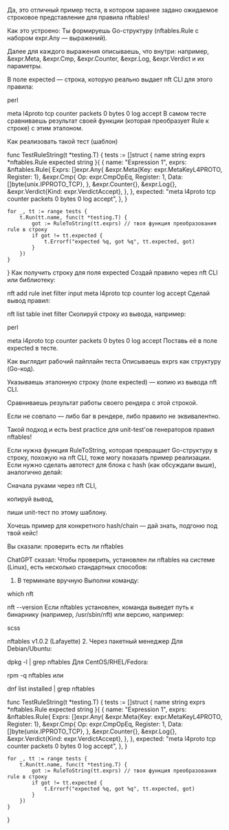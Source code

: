 Да, это отличный пример теста, в котором заранее задано ожидаемое строковое представление для правила nftables!

Как это устроено:
Ты формируешь Go-структуру (nftables.Rule с набором expr.Any — выражений).

Далее для каждого выражения описываешь, что внутри: например, &expr.Meta, &expr.Cmp, &expr.Counter, &expr.Log, &expr.Verdict и их параметры.

В поле expected — строка, которую реально выдает nft CLI для этого правила:

perl

meta l4proto tcp counter packets 0 bytes 0 log accept
В самом тесте сравниваешь результат своей функции (которая преобразует Rule к строке) с этим эталоном.

Как реализовать такой тест (шаблон)

func TestRuleString(t *testing.T) {
    tests := []struct {
        name     string
        exprs    *nftables.Rule
        expected string
    }{
        {
            name: "Expression 1",
            exprs: &nftables.Rule{
                Exprs: []expr.Any{
                    &expr.Meta{Key: expr.MetaKeyL4PROTO, Register: 1},
                    &expr.Cmp{
                        Op:      expr.CmpOpEq,
                        Register: 1,
                        Data:    []byte{unix.IPPROTO_TCP},
                    },
                    &expr.Counter{},
                    &expr.Log{},
                    &expr.Verdict{Kind: expr.VerdictAccept},
                },
            },
            expected: "meta l4proto tcp counter packets 0 bytes 0 log accept",
        },
    }

    for _, tt := range tests {
        t.Run(tt.name, func(t *testing.T) {
            got := RuleToString(tt.exprs) // твоя функция преобразования rule в строку
            if got != tt.expected {
                t.Errorf("expected %q, got %q", tt.expected, got)
            }
        })
    }
}
Как получить строку для поля expected
Создай правило через nft CLI или библиотеку:


nft add rule inet filter input meta l4proto tcp counter log accept
Сделай вывод правил:


nft list table inet filter
Скопируй строку из вывода, например:

perl

meta l4proto tcp counter packets 0 bytes 0 log accept
Поставь её в поле expected в тесте.

Как выглядит рабочий пайплайн теста
Описываешь exprs как структуру (Go-код).

Указываешь эталонную строку (поле expected) — копию из вывода nft CLI.

Сравниваешь результат работы своего рендера с этой строкой.

Если не совпало — либо баг в рендере, либо правило не эквивалентно.

Такой подход и есть best practice для unit-test'ов генераторов правил nftables!

Если нужна функция RuleToString, которая превращает Go-структуру в строку, похожую на nft CLI, тоже могу показать пример реализации.
Если нужно сделать автотест для блока с hash (как обсуждали выше), аналогично делай:

Сначала руками через nft CLI,

копируй вывод,

пиши unit-тест по этому шаблону.

Хочешь пример для конкретного hash/chain — дай знать, подгоню под твой кейс!






Вы сказали:
проверить есть ли nftables


ChatGPT сказал:
Чтобы проверить, установлен ли nftables на системе (Linux), есть несколько стандартных способов:

1. В терминале вручную
Выполни команду:

which nft

nft --version
Если nftables установлен, команда выведет путь к бинарнику (например, /usr/sbin/nft) или версию, например:

scss

nftables v1.0.2 (Lafayette)
2. Через пакетный менеджер
Для Debian/Ubuntu:

dpkg -l | grep nftables
Для CentOS/RHEL/Fedora:

rpm -q nftables
или


dnf list installed | grep nftables



func TestRuleString(t *testing.T) {
    tests := []struct {
        name     string
        exprs    *nftables.Rule
        expected string
    }{
        {
            name: "Expression 1",
            exprs: &nftables.Rule{
                Exprs: []expr.Any{
                    &expr.Meta{Key: expr.MetaKeyL4PROTO, Register: 1},
                    &expr.Cmp{
                        Op:      expr.CmpOpEq,
                        Register: 1,
                        Data:    []byte{unix.IPPROTO_TCP},
                    },
                    &expr.Counter{},
                    &expr.Log{},
                    &expr.Verdict{Kind: expr.VerdictAccept},
                },
            },
            expected: "meta l4proto tcp counter packets 0 bytes 0 log accept",
        },
    }

    for _, tt := range tests {
        t.Run(tt.name, func(t *testing.T) {
            got := RuleToString(tt.exprs) // твоя функция преобразования rule в строку
            if got != tt.expected {
                t.Errorf("expected %q, got %q", tt.expected, got)
            }
        })
    }
}







